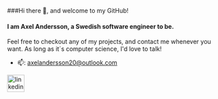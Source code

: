 ###Hi there 👋, and welcome to my GitHub!
#### I am Axel Andersson, a Swedish software engineer to be.

Feel free to checkout any of my projects, and contact me whenever you want. As long as it´s computer science, I'd love to talk!


- 📫: axelandersson20@outlook.com 


[<img src='https://cdn.jsdelivr.net/npm/simple-icons@3.0.1/icons/linkedin.svg' alt='linkedin' height='40'>](https://www.linkedin.com/in/axel-stig-andersson/)  

